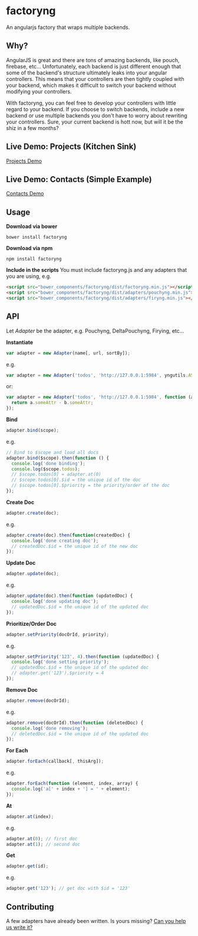 factoryng
====

An angularjs factory that wraps multiple backends.

Why?
----
AngularJS is great and there are tons of amazing backends, like pouch, firebase, etc... Unfortunately, each backend is just different enough that some of the backend's structure ultimately leaks into your angular controllers. This means that your controllers are then tightly coupled with your backend, which makes it difficult to switch your backend without modifying your controllers.

With factoryng, you can feel free to develop your controllers with little regard to your backend. If you choose to switch backends, include a new backend or use multiple backends you don't have to worry about rewriting your controllers. Sure, your current backend is hott now, but will it be the shiz in a few months?

Live Demo: Projects (Kitchen Sink)
----
[Projects Demo](http://redgeoff.github.io/factoryng/examples/projects)

Live Demo: Contacts (Simple Example)
----
[Contacts Demo](http://redgeoff.github.io/factoryng/examples/contacts)

Usage
----
**Download via bower**
```
bower install factoryng
```
**Download via npm**
```
npm install factoryng
```
**Include in the scripts**
You must include factoryng.js and any adapters that you are using, e.g.
```html
<script src="bower_components/factoryng/dist/factoryng.min.js"></script>
<script src="bower_components/factoryng/dist/adapters/pouchyng.min.js"></script>
<script src="bower_components/factoryng/dist/adapters/firyng.min.js"></script>
```

API
----
Let *Adapter* be the adapter, e.g. Pouchyng, DeltaPouchyng, Firying, etc...

**Instantiate**
```js
var adapter = new Adapter(name[, url, sortBy]);
```
e.g.
```js
var adapter = new Adapter('todos', 'http://127.0.0.1:5984', yngutils.ASC);
```
or:
```js
var adapter = new Adapter('todos', 'http://127.0.0.1:5984', function (a, b) {
  return a.someAttr - b.someAttr;
});
```

**Bind**
```js
adapter.bind(scope);
```
e.g.
```js
// Bind to $scope and load all docs
adapter.bind($scope).then(function () {
  console.log('done binding');
  console.log($scope.todos);
  // $scope.todos[0] = adapter.at(0)
  // $scope.todos[0].$id = the unique id of the doc
  // $scope.todos[0].$priority = the priority/order of the doc
});
```

**Create Doc**
```js
adapter.create(doc);
```
e.g.
```js
adapter.create(doc).then(function(createdDoc) {
  console.log('done creating doc');
  // createdDoc.$id = the unique id of the new doc
});
```

**Update Doc**
```js
adapter.update(doc);
```
e.g.
```js
adapter.update(doc).then(function (updatedDoc) {
  console.log('done updating doc');
  // updatedDoc.$id = the unique id of the updated doc
});
```

**Prioritize/Order Doc**
```js
adapter.setPriority(docOrId, priority);
```
e.g.
```js
adapter.setPriority('123', 4).then(function (updatedDoc) {
  console.log('done setting priority');
  // updatedDoc.$id = the unique id of the updated doc
  // adapter.get('123').$priority = 4
});
```

**Remove Doc**
```js
adapter.remove(docOrId);
```
e.g.
```js
adapter.remove(docOrId).then(function (deletedDoc) {
  console.log('done removing');
  // deletedDoc.$id = the unique id of the updated doc
});
```

**For Each**
```js
adapter.forEach(callback[, thisArg]);
```
e.g.
```js
adapter.forEach(function (element, index, array) {
  console.log('a[' + index + '] = ' + element);
});
```

**At**
```js
adapter.at(index);
```
e.g.
```js
adapter.at(0); // first doc
adapter.at(1); // second doc
```

**Get**
```js
adapter.get(id);
```
e.g.
```js
adapter.get('123'); // get doc with $id = '123'
```

Contributing
----
A few adapters have already been written. Is yours missing? [Can you help us write it?](CONTRIBUTING.md)
